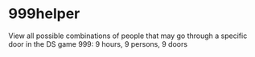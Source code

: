# 999helper
View all possible combinations of people that may go through a specific door in the DS game 999: 9 hours, 9 persons, 9 doors
